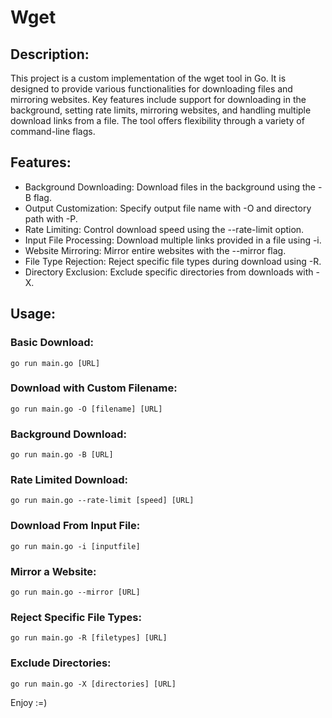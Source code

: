 # Wget

## Description:

This project is a custom implementation of the wget tool in Go. It is designed to provide various functionalities for downloading files and mirroring websites. Key features include support for downloading in the background, setting rate limits, mirroring websites, and handling multiple download links from a file. The tool offers flexibility through a variety of command-line flags.

## Features:

- Background Downloading: Download files in the background using the -B flag.
- Output Customization: Specify output file name with -O and directory path with -P.
- Rate Limiting: Control download speed using the --rate-limit option.
- Input File Processing: Download multiple links provided in a file using -i.
- Website Mirroring: Mirror entire websites with the --mirror flag.
- File Type Rejection: Reject specific file types during download using -R.
- Directory Exclusion: Exclude specific directories from downloads with -X.

## Usage:

### Basic Download:
```
go run main.go [URL]
```
### Download with Custom Filename:

````
go run main.go -O [filename] [URL]
``````
### Background Download:

```
go run main.go -B [URL]
```
### Rate Limited Download:

```
go run main.go --rate-limit [speed] [URL]
```
### Download From Input File:

```
go run main.go -i [inputfile]
```
### Mirror a Website:

```
go run main.go --mirror [URL]
```
### Reject Specific File Types:

```
go run main.go -R [filetypes] [URL]
```
### Exclude Directories:

```
go run main.go -X [directories] [URL]
```

Enjoy :=)